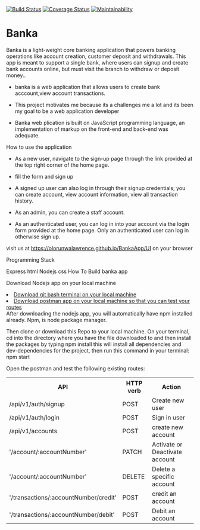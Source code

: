 [![Build Status](https://travis-ci.org/olorunwalawrence/BankaApp.svg?branch=develop)](https://travis-ci.org/olorunwalawrence/BankaApp) [![Coverage Status](https://coveralls.io/repos/github/olorunwalawrence/BankaApp/badge.svg?branch=develop)](https://coveralls.io/github/olorunwalawrence/BankaApp?branch=develop) [![Maintainability](https://api.codeclimate.com/v1/badges/c79ef30b7fbac0464d34/maintainability)](https://codeclimate.com/github/olorunwalawrence/BankaApp/maintainability)
# Banka
Banka is a light-weight core banking application that powers banking operations like account creation, customer deposit and withdrawals. This app is meant to support a single bank, where users can signup and create bank accounts online, but must visit the branch to withdraw or deposit money..


* banka is a web application that allows users  to create bank acccount,view account transactions.

* This project motivates me  because its a challenges me a lot and its been my goal to be a web application developer

* Banka  web plication is built on JavaScript programming language, an implementation of  markup on the front-end and back-end was adequate.

How to use the application

* As a new user, navigate to the sign-up page through the link provided at the top right corner of the home page.
* fill the form and sign up

* A signed up user can also log in through their signup credentials;
you can create account, view account information, view all transaction history.
* As an admin, you can create a staff account.

* As an authenticated user, you can log in into your account via the login form provided at the home page. Only an authenticated user can log in otherwise sign up.

visit us at https://olorunwalawrence.github.io/BankaApp/UI on your browser

Programming Stack

Express
html
Nodejs
css
How To Build banka  app

Download Nodejs app on your local machine
<li><a href="https://git-scm.com/downloads">Download git bash terminal on your local machine</a></li>
<li><a href="https://www.getpostman.com/apps">Download postman app on your local machine so that you can test your routes</a></li>
</ul>
After downloading the nodejs app, you will automatically have npm installed already. Npm, is node package manager.

Then clone or download this Repo to your local machine. On your terminal, cd into the directory where you have the file downloaded to and then install the packages by typing
npm install
this will install all dependencies and dev-dependencies for the project, then run this command in your terminal:
npm start

Open the postman and test the following existing routes:

<table>
    <tr>
        <th>API</th>
        <th>HTTP verb</th>
        <th>Action</th>
    </tr>
    <!-- yet to be implemented -->
    <tr>
        <td>/api/v1/auth/signup</td>
        <td>POST</td>
        <td>Create new user</td>
    </tr>
     <!-- yet to be implemented -->
    <tr>
        <td>/api/v1/auth/login</td>
        <td>POST</td>
        <td>Sign in user</td>
    </tr>
    <tr>
        <td>/api/v1/accounts</td>
        <td>POST</td>
        <td>create new account</td>
    </tr>
     <tr>
        <td>'/account/:accountNumber'</td>
        <td>PATCH</td>
        <td>Activate or Deactivate account</td>
    </tr>
    <tr>
        <td>'/account/:accountNumber'</td>
        <td>DELETE</td>
        <td>Delete a specific account</td>
    </tr>
     <tr>
        <td>'/transactions/:accountNumber/credit'</td>
        <td>POST</td>
        <td>credit an account</td>
    </tr>
    <tr>
        <td>'/transactions/:accountNumber/debit'</td>
        <td>POST</td>
        <td>Debit an account</td>
    </tr>

   
</table>
